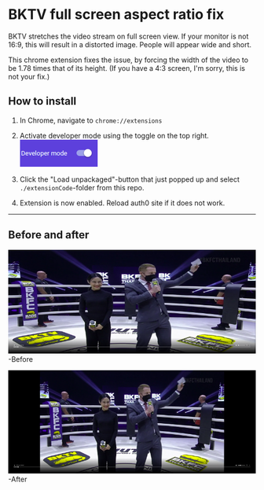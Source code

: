 # BKTV full screen aspect ratio fix
BKTV stretches the video stream on full screen view. If your monitor is not 16:9, this will result in a distorted image. People will appear wide and short.

This chrome extension fixes the issue, by forcing the width of the video to be 1.78 times that of its height. (If you have a 4:3 screen, I'm sorry, this is not your fix.)

## How to install

1. In Chrome, navigate to `chrome://extensions`  

2. Activate developer mode using the toggle on the top right.  
![devmode](./images/devmode.png)  

3. Click the "Load unpackaged"-button that just popped up and select `./extensionCode`-folder from this repo.

4. Extension is now enabled. Reload auth0 site if it does not work.  


-------
## Before and after
![before](./images/before.png "Before")  
-Before

![after](./images/after.png "After")  
-After
